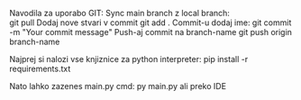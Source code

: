 Navodila za uporabo GIT:
      Sync main branch z local branch:  
            git pull
      Dodaj nove stvari v commit 
            git add .
      Commit-u dodaj ime:
            git commit -m "Your commit message"
      Push-aj commit na branch-name
            git push origin branch-name


Najprej si nalozi vse knjiznice za python interpreter: 
      pip install -r requirements.txt

Nato lahko zazenes main.py
      cmd: py main.py
      ali preko IDE